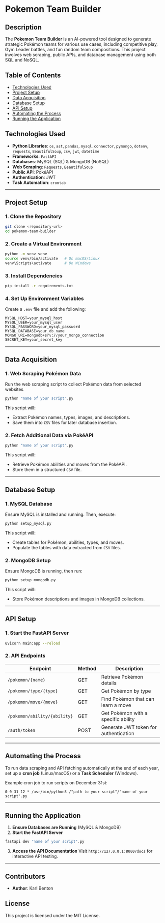 # Pokemon Team Builder

## Description
The **Pokemon Team Builder** is an AI-powered tool designed to generate strategic Pokémon teams for various use cases, including competitive play, Gym Leader battles, and fun random team compositions. This project involves web scraping, public APIs, and database management using both SQL and NoSQL.

## Table of Contents
- [Technologies Used](#technologies-used)
- [Project Setup](#project-setup)
- [Data Acquisition](#data-acquisition)
- [Database Setup](#database-setup)
- [API Setup](#api-setup)
- [Automating the Process](#automating-the-process)
- [Running the Application](#running-the-application)

## Technologies Used
- **Python Libraries**: `os`, `ast`, `pandas`, `mysql.connector`, `pymongo`, `dotenv`, `requests`, `BeautifulSoup`, `csv`, `jwt`, `datetime`
- **Frameworks**: `FastAPI`
- **Databases**: MySQL (SQL) & MongoDB (NoSQL)
- **Web Scraping**: `Requests`, `BeautifulSoup`
- **Public API**: PokéAPI
- **Authentication**: JWT
- **Task Automation**: `crontab`

---

## Project Setup
### 1. Clone the Repository
```bash
git clone <repository-url>
cd pokemon-team-builder
```

### 2. Create a Virtual Environment
```bash
python -m venv venv
source venv/bin/activate   # On macOS/Linux
venv\Scripts\activate      # On Windows
```

### 3. Install Dependencies
```bash
pip install -r requirements.txt
```

### 4. Set Up Environment Variables
Create a `.env` file and add the following:
```env
MYSQL_HOST=your_mysql_host
MYSQL_USER=your_mysql_user
MYSQL_PASSWORD=your_mysql_password
MYSQL_DATABASE=your_db_name
MONGO_URI=mongodb+srv://your_mongo_connection
SECRET_KEY=your_secret_key
```

---

## Data Acquisition
### 1. Web Scraping Pokémon Data
Run the web scraping script to collect Pokémon data from selected websites.
```bash
python "name of your script".py
```
This script will:
- Extract Pokémon names, types, images, and descriptions.
- Save them into `CSV` files for later database insertion.

### 2. Fetch Additional Data via PokéAPI
```bash
python "name of your script".py
```
This script will:
- Retrieve Pokémon abilities and moves from the PokéAPI.
- Store them in a structured `CSV` file.

---

## Database Setup
### 1. MySQL Database
Ensure MySQL is installed and running. Then, execute:
```bash
python setup_mysql.py
```
This script will:
- Create tables for Pokémon, abilities, types, and moves.
- Populate the tables with data extracted from `CSV` files.

### 2. MongoDB Setup
Ensure MongoDB is running, then run:
```bash
python setup_mongodb.py
```
This script will:
- Store Pokémon descriptions and images in MongoDB collections.

---

## API Setup
### 1. Start the FastAPI Server
```bash
uvicorn main:app --reload
```
### 2. API Endpoints
| Endpoint | Method | Description |
|----------|--------|-------------|
| `/pokemon/{name}` | GET | Retrieve Pokémon details |
| `/pokemon/type/{type}` | GET | Get Pokémon by type |
| `/pokemon/move/{move}` | GET | Find Pokémon that can learn a move |
| `/pokemon/ability/{ability}` | GET | Get Pokémon with a specific ability |
| `/auth/token` | POST | Generate JWT token for authentication |

---

## Automating the Process
To run data scraping and API fetching automatically at the end of each year, set up a **cron job** (Linux/macOS) or a **Task Scheduler** (Windows).

Example cron job to run scripts on December 31st:
```cron
0 0 31 12 * /usr/bin/python3 /"path to your script"/"name of your script".py
```

---

## Running the Application
1. **Ensure Databases are Running** (MySQL & MongoDB)
2. **Start the FastAPI Server**
```bash
fastapi dev "name of your script".py
```
3. **Access the API Documentation**
Visit `http://127.0.0.1:8000/docs` for interactive API testing.

---

## Contributors
- **Author**: Karl Benton

## License
This project is licensed under the MIT License.



